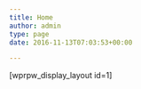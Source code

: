 ```yaml
---
title: Home
author: admin
type: page
date: 2016-11-13T07:03:53+00:00

---
```

[wprpw\_display\_layout id=1]